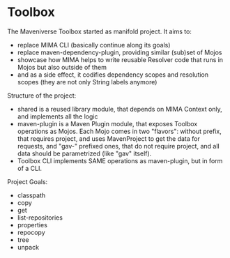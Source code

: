 # Toolbox

The Maveniverse Toolbox started as manifold project. It aims to:
* replace MIMA CLI (basically continue along its goals)
* replace maven-dependency-plugin, providing similar (sub)set of Mojos
* showcase how MIMA helps to write reusable Resolver code that runs in Mojos but also outside of them
* and as a side effect, it codifies dependency scopes and resolution scopes (they are not only String labels anymore)

Structure of the project:
* shared is a reused library module, that depends on MIMA Context only, and implements all the logic
* maven-plugin is a Maven Plugin module, that exposes Toolbox operations as Mojos. Each Mojo comes in two
"flavors": without prefix, that requires project, and uses MavenProject to get the data for requests, and "gav-" 
prefixed ones, that do not require project, and all data should be parametrized (like "gav" itself).
* Toolbox CLI implements SAME operations as maven-plugin, but in form of a CLI.

Project Goals:
* classpath
* copy
* get
* list-repositories
* properties
* repocopy
* tree
* unpack
